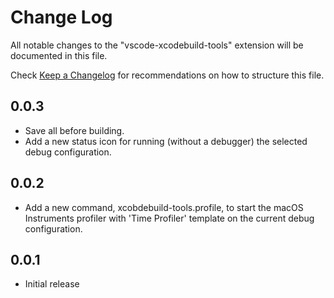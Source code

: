 # Change Log
All notable changes to the "vscode-xcodebuild-tools" extension will be documented in this file.

Check [Keep a Changelog](http://keepachangelog.com/) for recommendations on how to structure this file.

## 0.0.3
- Save all before building.
- Add a new status icon for running (without a debugger) the selected debug configuration.

## 0.0.2
- Add a new command, xcobdebuild-tools.profile, to start the macOS Instruments profiler with 'Time Profiler' template on the current debug configuration.

## 0.0.1
- Initial release

